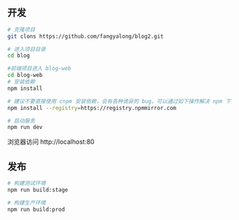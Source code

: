 <!--
 * @Author: fangyalong 1921934563@qq.com
 * @Date: 2023-10-28 10:21:28
 * @LastEditors: fangyalong 1921934563@qq.com
 * @LastEditTime: 2023-11-01 15:38:05
 * @FilePath: \blog-web\README.md
 * @Description: 这是默认设置,请设置`customMade`, 打开koroFileHeader查看配置 进行设置: https://github.com/OBKoro1/koro1FileHeader/wiki/%E9%85%8D%E7%BD%AE
-->
## 开发

```bash
# 克隆项目
git clons https://github.com/fangyalong/blog2.git

# 进入项目目录
cd blog

#前端项目进入 blog-web
cd blog-web
# 安装依赖
npm install

# 建议不要直接使用 cnpm 安装依赖，会有各种诡异的 bug。可以通过如下操作解决 npm 下载速度慢的问题
npm install --registry=https://registry.npmmirror.com

# 启动服务
npm run dev
```

浏览器访问 http://localhost:80

## 发布

```bash
# 构建测试环境
npm run build:stage

# 构建生产环境
npm run build:prod
```
